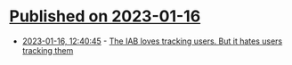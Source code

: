 # [Published on 2023-01-16](index.md)

* [2023-01-16, 12:40:45](https://news.ycombinator.com/item?id=34400024) - [The IAB loves tracking users. But it hates users tracking them](https://shkspr.mobi/blog/2023/01/the-iab-loves-tracking-users-but-it-hates-users-tracking-them/)
